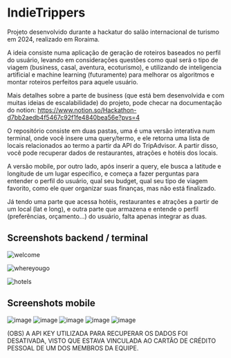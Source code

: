 # IndieTrippers

Projeto desenvolvido durante a hackatur do salão internacional de turismo em 2024, realizado em Roraima.

A ideia consiste numa aplicação de geração de roteiros baseados no perfil do usuário, levando em considerações questões como qual será o tipo de viagem (business, casal, aventura, ecoturismo), e utilizando de inteligencia artificial e machine learning (futuramente) para melhorar os algoritmos e montar roteiros perfeitos para aquele usuário.

Mais detalhes sobre a parte de business (que está bem desenvolvida e com muitas ideias de escalabilidade) do projeto, pode checar na documentação do notion: https://www.notion.so/Hackathon-d7bb2aedb4f5467c92f1fe4840bea56e?pvs=4


O repositório consiste em duas pastas, uma é uma versão interativa num terminal, onde você insere uma query/termo, e ele retorna uma lista de locais relacionados ao termo a partir da API do TripAdvisor. A partir disso, você pode recuperar dados de restaurantes, atrações e hotéis dos locais.

A versão mobile, por outro lado, após inserir a query, ele busca a latitude e longitude de um lugar específico, e começa a fazer perguntas para entender o perfil do usuário, qual seu budget, qual seu tipo de viagem favorito, como ele quer organizar suas finanças, mas não está finalizado.

Já tendo uma parte que acessa hotéis, restaurantes e atrações a partir de um local (lat e long), e outra parte que armazena e entende o perfil (preferências, orçamento...) do usuário, falta apenas integrar as duas.


## Screenshots backend / terminal

![welcome](https://github.com/ernanyJ/indietripper-hackatur/assets/124080522/bbf00116-fd6c-4b79-89dd-2328bcf695d4)

![whereyougo](https://github.com/ernanyJ/indietripper-hackatur/assets/124080522/db12b773-1f0f-4652-871b-b929dc06a84a)

![hotels](https://github.com/ernanyJ/indietripper-hackatur/assets/124080522/482b09e5-29a5-4711-9c29-adc9c12bb9fa)

## Screenshots mobile

![image](https://github.com/ernanyJ/indietripper-hackatur/assets/124080522/63839c39-88d9-4615-a2b7-8fb99c0af2da)
![image](https://github.com/ernanyJ/indietripper-hackatur/assets/124080522/e1ead920-76a9-459e-af22-8f5a6eb7049c)
![image](https://github.com/ernanyJ/indietripper-hackatur/assets/124080522/19d48725-8093-4aa9-aec6-5b1f91926d87)
![image](https://github.com/ernanyJ/indietripper-hackatur/assets/124080522/980de631-acd9-4acb-9136-a463bac69d4a)
![image](https://github.com/ernanyJ/indietripper-hackatur/assets/124080522/d6e57864-085e-4077-82b3-763a4510e1c6)




(OBS) A API KEY UTILIZADA PARA RECUPERAR OS DADOS FOI DESATIVADA, VISTO QUE ESTAVA VINCULADA AO CARTÃO DE CRÉDITO PESSOAL DE UM DOS MEMBROS DA EQUIPE.
